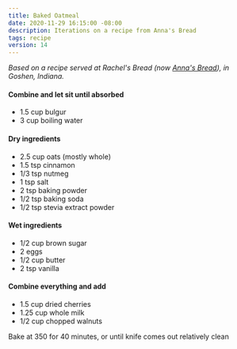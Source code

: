 ```yaml
---
title: Baked Oatmeal
date: 2020-11-29 16:15:00 -08:00
description: Iterations on a recipe from Anna's Bread
tags: recipe
version: 14
---
```


_Based on a recipe served at Rachel's Bread (now [Anna's Bread](https://g.page/annasbread?share)), in Goshen, Indiana._

#### Combine and let sit until absorbed

- 1.5 cup bulgur
- 3 cup boiling water

#### Dry ingredients

- 2.5 cup oats (mostly whole)
- 1.5 tsp cinnamon
- 1/3 tsp nutmeg
- 1 tsp salt
- 2 tsp baking powder
- 1/2 tsp baking soda
- 1/2 tsp stevia extract powder

#### Wet ingredients

- 1/2 cup brown sugar
- 2 eggs
- 1/2 cup butter
- 2 tsp vanilla

#### Combine everything and add

- 1.5 cup dried cherries
- 1.25 cup whole milk
- 1/2 cup chopped walnuts

Bake at 350 for 40 minutes, or until knife comes out relatively clean
